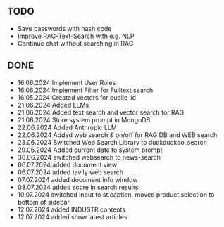 ## TODO
* Save passwords with hash code
* Improve RAG-Text-Search with e.g. NLP
* Continue chat without searching in RAG

## DONE
* 16.06.2024 Implement User Roles
* 16.06.2024 Implement Filter for Fulltext search
* 16.05.2024 Created vectors for quelle_id
* 21.06.2024 Added LLMs
* 21.06.2024 Added text search and vector search for RAG
* 21.06.2024 Store system prompt in MongoDB
* 22.06.2024 Added Anthropic LLM
* 22.06.2024 Added web search & on/off for RAG DB and WEB search
* 23.06.2024 Switched Web Search Library to duckduckdo_search
* 29.06.2024 Added current date to system prompt
* 30.06.2024 switched websearch to news-search
* 06.07.2024 added document view
* 06.07.2024 added tavily web search
* 07.07.2024 added document info window
* 08.07.2024 added score in search results
* 10.07.2024 switched input to st.caption, moved product selection to bottom of sidebar
* 12.07.2024 added INDUSTR contents
* 12.07.2024 added show latest articles